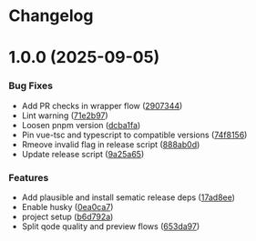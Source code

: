 # Changelog

# 1.0.0 (2025-09-05)


### Bug Fixes

* Add PR checks in wrapper flow ([2907344](https://github.com/remihuigen/keukensenmeer/commit/2907344c15179ad4e885c0477132644d5df8a7e6))
* Lint warning ([71e2b97](https://github.com/remihuigen/keukensenmeer/commit/71e2b97c94f6e7ab2c305710ee58d37b3e70f4a3))
* Loosen pnpm version ([dcba1fa](https://github.com/remihuigen/keukensenmeer/commit/dcba1fae047ec5b8e0b3d2f2434b533b9248ff6b))
* Pin vue-tsc and typescript to compatible versions ([74f8156](https://github.com/remihuigen/keukensenmeer/commit/74f815607b9f67cdee6b728db86115df1a5db551))
* Rmeove invalid flag in release script ([888ab0d](https://github.com/remihuigen/keukensenmeer/commit/888ab0d5274fc1b868bc2dd284767efe66d89a1d))
* Update release script ([9a25a65](https://github.com/remihuigen/keukensenmeer/commit/9a25a651eb309e51df8e59dcfb16a97961e6aea8))


### Features

* Add plausible and install sematic release deps ([17ad8ee](https://github.com/remihuigen/keukensenmeer/commit/17ad8ee1805dafdf0bc8823568fbe52511239acc))
* Enable husky ([0ea0ca7](https://github.com/remihuigen/keukensenmeer/commit/0ea0ca77d9677ae71cc921afeac494cbb176aacf))
* project setup ([b6d792a](https://github.com/remihuigen/keukensenmeer/commit/b6d792a8551bb153505c3a83690c74ad961dc4d3))
* Split qode quality and preview flows ([653da97](https://github.com/remihuigen/keukensenmeer/commit/653da97862fa0bac147ebc78ee89904f7451b93a))
